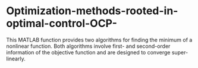 # Optimization-methods-rooted-in-optimal-control-OCP-
This MATLAB function provides two algorithms for finding the minimum of a nonlinear function. Both algorithms involve first- and second-order information of the objective function and are designed to converge super-linearly.

